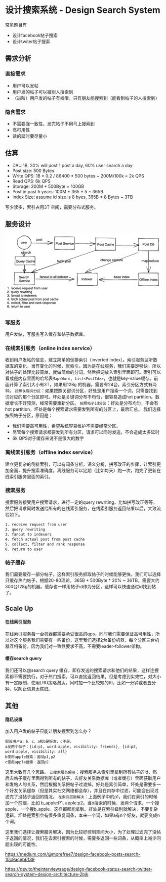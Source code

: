 # 设计搜索系统 - Design Search System

常见题目有
* 设计facebook帖子搜索
* 设计twiter帖子搜索

## 需求分析

### 直接需求
* 用户可以发帖
* 用户发的帖子可以被别人搜索到
* （进阶）用户发的帖子有权限，只有朋友能搜索到（能看到帖子的人搜索到）

### 隐含需求
* 不需要强一致性，发完帖子不用马上搜索到
* 高可用性
* 读的延时要尽量小

## 估算
* DAU 1B, 20% will post 1 post a day, 60% user search a day
* Post size: 500 Bytes
* Write QPS: 1B * 0.2 / 86400 * 500 bytes ~ 200M/100k = 2k QPS
* Read QPS: 6k QPS
* Storage: 200M * 500Byte = 100GB
* Post in past 5 years: 100M * 365 * 5 ~ 365B. 
* Index Size: assume id size is 8 byes, 365B * 8 Bytes ~ 3TB 

写少读多，索引占用3T 空间，需要分布式服务。

## 服务设计
![](../assets/search.png)
### 写服务
用户发帖，写服务写入缓存和帖子数据库。

### 在线索引服务（online index service）
收到用户发帖的信息，建立简单的倒排索引（inverted index）。索引服务监听数据库的变化，当有变化的时候，就索引。因为是在线服务，我们需要足够快，所以对帖子的处理比较简单，就做简单的分词，然后把词放入索引里面即可。索引可以看成是内存里面的哈希表`Map<Word, List<PostId>>`，也就是key-value缓存。前面计算了索引大小有3T，如果用128g 的机器，需要有24台。索引分区方式有两种。
`按照关键词分区`：如果按照关键词分区，好处是用户搜索一个词，只需要找到词对应的那个分区即可。坏处是关键词分布不均匀，很容易造成hot partition。数据增长不好预测，经常需要重新分区。
`按照帖子id分区`：好处是分布均匀，不会有hot partition，坏处是每个搜索请求需要发到所有的分区上，最后汇总。
我们选择按照帖子分区，原因是：
* 我们需要高可用性，希望系统容易维护不需要经常分区。
* 尽管每个搜索请求都要发到所有分区，请求可以同时发送，不会造成太多延时
* 6k QPS对于缓存来说不是很大的数字

### 离线索引服务（offline index service）
建立更复杂的倒排索引，可以有词条分析，语义分析，拼写改正的步骤，让索引更加全面，提升搜索准确度。离线服务可以定期（比如每天）跑一次，跑完了更新在线索引服务里面的索引。

### 搜索服务
搜索服务接受用户搜索请求，进行一定的query rewriting，比如拼写改正等等，然后把请求同时发送给所有的在线索引服务，在线索引服务返回结果以后，大致流程如下。
```
1. receive request from user
2. query rewriting
3. fanout to indexers
4. fetch actual post from post cache
5. collect, filter and rank response
6. return to user
```

### 帖子缓存
我们需要缓存一部分帖子，这样索引服务抓取帖子的时候能够更快。我们可以选择只缓存热门帖子，根据20-80理论，365B * 500Byte * 20% ~ 36TB，需要大约300台128g的机器。缓存也一样用帖子id作为分区，这样可以快速通过id找到帖子。

## Scale Up
#### 在线索引服务
在线索引服务每一台机器都需要承受很高的qps，同时我们需要保证高可用性，所以对这个服务我们需要有一些备份，这里我们选择2台备份机器，每个分区三台机器互相备份，因为我们对一致性要求不高，不需要leader-follower架构。

#### 缓存search query
我们还可以加search query 缓存，即存发送的搜索请求和他们的结果，这样连搜索都不需要执行，对于热门搜索，可以直接返回结果。但是考虑到实效性，对大小有一定限制，使用LRU策略淘汰，同时加一个比较短的ttl，比如一分钟或者五分钟，以防止信息太陈旧。

## 其他
#### 隐私设置
加入用户发的帖子只能让朋友搜索到怎么办？
```
假设用户a，b，c，a和b是好友，c不是。
a发两个帖子：{id:p1, word:apple, visibility: friends}, {id:p2, word:apple, visibility: all}
b使用apple搜索：返回p1,p2
c使用apple搜索：返回p2 
```
这里大致有几个思路。
`让搜索服务解决`：搜索服务从索引里拿到所有帖子的id，然后去帖子缓存里面得到所有的帖子，去好友关系数据库（或者缓存）里面获取用户和发帖人的关系，然后根据关系把帖子过滤掉。好处是索引简单，坏处是需要多一个好友关系缓存（但是其实社交网络都会存），并且在内存中过滤，可能会出现过滤完了没帖子返回的情况。
`在索引层面解决`：上面例子中的p1，我们在索引的时候加一个前缀，比如 b_apple:P1, apple:p2。当b搜索的时候，发两个请求，一个搜apple，一个搜b_apple。这样都都能拿到。好处是在索引级别就解决，不要复杂逻辑，坏处是索引会有很多重复词条，本来一个词，如果a有n个好友，就要变成n个词。

这里我们选择让搜索服务解决，因为比较好控制空间大小，为了处理过滤完了没帖子返回的情况，我们在去索引搜索的时候，需要多返回一些词条，从概率上减少问题出现的可能性。


https://medium.com/@morefree7/design-facebook-posts-search-10c9aceb6f39

https://dev.to/theinterviewsage/design-facebook-status-search-twitter-search-system-design-architecture-2bjk
